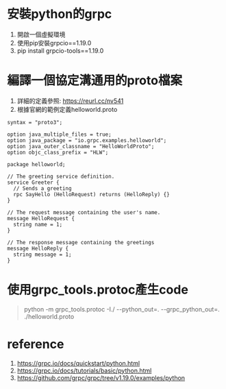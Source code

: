 # 安裝python的grpc
1. 開啟一個虛擬環境
2. 使用pip安裝grpcio==1.19.0
3. pip install grpcio-tools==1.19.0

# 編譯一個協定溝通用的proto檔案
1. 詳細的定義參照: https://reurl.cc/nv541
2. 根據官網的範例定義helloworld.proto
```
syntax = "proto3";

option java_multiple_files = true;
option java_package = "io.grpc.examples.helloworld";
option java_outer_classname = "HelloWorldProto";
option objc_class_prefix = "HLW";

package helloworld;

// The greeting service definition.
service Greeter {
  // Sends a greeting
  rpc SayHello (HelloRequest) returns (HelloReply) {}
}

// The request message containing the user's name.
message HelloRequest {
  string name = 1;
}

// The response message containing the greetings
message HelloReply {
  string message = 1;
}

```

# 使用grpc_tools.protoc產生code
> python -m grpc_tools.protoc -I./ --python_out=. --grpc_python_out=. ./helloworld.proto


# reference
1. https://grpc.io/docs/quickstart/python.html
2. https://grpc.io/docs/tutorials/basic/python.html
3. https://github.com/grpc/grpc/tree/v1.19.0/examples/python